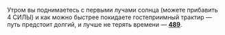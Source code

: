 Утром вы поднимаетесь с первыми лучами солнца (можете прибавить 4 СИЛЫ) и как можно быстрее покидаете гостеприимный трактир — путь предстоит долгий, и лучше не терять времени — [**489**](#n_489).

